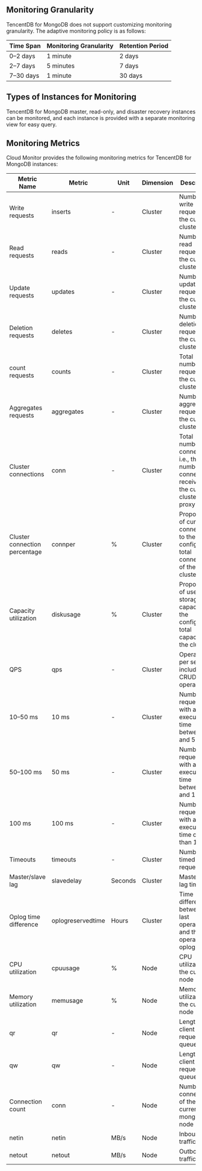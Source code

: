 ## Monitoring Granularity
TencentDB for MongoDB does not support customizing monitoring granularity. The adaptive monitoring policy is as follows:

| Time Span | Monitoring Granularity | Retention Period |
| -------- | -------- | -------- |
| 0–2 days | 1 minute | 2 days |
| 2–7 days | 5 minutes | 7 days |
| 7–30 days | 1 minute | 30 days |

## Types of Instances for Monitoring
TencentDB for MongoDB master, read-only, and disaster recovery instances can be monitored, and each instance is provided with a separate monitoring view for easy query.

## Monitoring Metrics

Cloud Monitor provides the following monitoring metrics for TencentDB for MongoDB instances:

| Metric Name | Metric | Unit | Dimension | Description |
| ---------------- | ----------------- | ----- | ---- | ------------------------------------------ |
| Write requests | inserts | - | Cluster | Number of write requests in the current cluster |
| Read requests | reads | - | Cluster | Number of read requests in the current cluster |
| Update requests | updates | - | Cluster | Number of update requests in the current cluster |
| Deletion requests | deletes | - | Cluster | Number of deletion requests in the current cluster |
| count requests | counts | - | Cluster | Total number of requests in the current cluster |
| Aggregates requests | aggregates | - | Cluster | Number of aggregation requests in the current cluster |
| Cluster connections | conn | - | Cluster | Total number of connections, i.e., the total number of connections received by the current cluster proxy |
| Cluster connection percentage | connper | % | Cluster | Proportion of current connections to the configured total connections of the cluster |
| Capacity utilization | diskusage | % | Cluster | Proportion of used storage capacity to the configured total capacity of the cluster |
| QPS | qps | - | Cluster | Operations per second, including CRUD operations |
| 10–50 ms | 10 ms | - | Cluster | Number of requests with an execution time between 10 and 50 ms |
| 50–100 ms | 50 ms | - | Cluster | Number of requests with an execution time between 50 and 100 ms |
| 100 ms | 100 ms | - | Cluster | Number of requests with an execution time of more than 100 ms |
| Timeouts | timeouts | - | Cluster | Number of timed-out requests |
| Master/slave lag | slavedelay | Seconds | Cluster | Master/slave lag time |
| Oplog time difference | oplogreservedtime | Hours | Cluster | Time difference between the last operation and the first operation in oplog |
| CPU utilization | cpuusage | % | Node | CPU utilization of the current node |
| Memory utilization | memusage | % | Node | Memory utilization of the current node |
| qr | qr | - | Node | Length of client read request queue |
| qw | qw | - | Node | Length of client write request queue |
| Connection count | conn | - | Node | Number of connections of the current mongod node |
| netin | netin | MB/s | Node | Inbound traffic |
| netout | netout | MB/s | Node | Outbound traffic |
